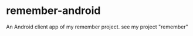 remember-android
================

An Android client app of my remember project. see my project "remember"
